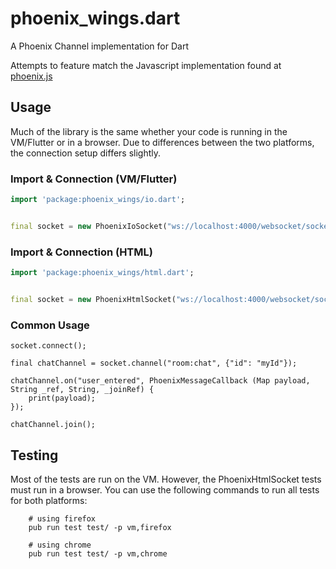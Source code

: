 # phoenix_wings.dart

A Phoenix Channel implementation for Dart

Attempts to feature match the Javascript implementation found at [phoenix.js](https://github.com/phoenixframework/phoenix/blob/master/assets/js/phoenix.js)

## Usage

Much of the library is the same whether your code is running in the VM/Flutter or in a browser. Due to differences between the two platforms, the connection setup differs slightly.

### Import & Connection (VM/Flutter)

```dart
import 'package:phoenix_wings/io.dart';


final socket = new PhoenixIoSocket("ws://localhost:4000/websocket/socket");

```

### Import & Connection (HTML)

```dart
import 'package:phoenix_wings/html.dart';


final socket = new PhoenixHtmlSocket("ws://localhost:4000/websocket/socket");

```

### Common Usage

```
socket.connect();

final chatChannel = socket.channel("room:chat", {"id": "myId"});

chatChannel.on("user_entered", PhoenixMessageCallback (Map payload, String _ref, String, _joinRef) {
    print(payload);
});

chatChannel.join();
```

## Testing

Most of the tests are run on the VM. However, the PhoenixHtmlSocket tests must run in a browser. You can use the following commands to run all tests for both platforms:


        # using firefox
        pub run test test/ -p vm,firefox

        # using chrome
        pub run test test/ -p vm,chrome
